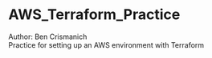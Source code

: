 # AWS_Terraform_Practice
Author: Ben Crismanich
</br>Practice for setting up an AWS environment with Terraform

